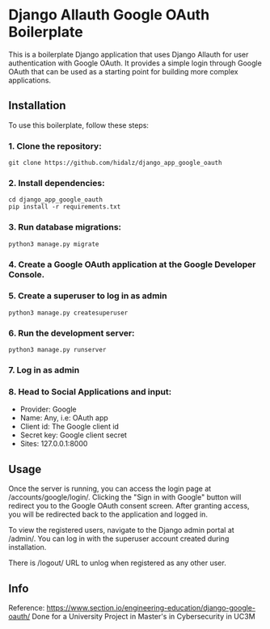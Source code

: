 # Django Allauth Google OAuth Boilerplate

This is a boilerplate Django application that uses Django Allauth for user authentication with Google OAuth. It provides a simple login through Google OAuth that can be used as a starting point for building more complex applications.

## Installation

To use this boilerplate, follow these steps:

### 1. Clone the repository:

```shell
git clone https://github.com/hidalz/django_app_google_oauth
```

### 2. Install dependencies:

```shell
cd django_app_google_oauth
pip install -r requirements.txt
```

### 3. Run database migrations:

```
python3 manage.py migrate
```

### 4. Create a Google OAuth application at the Google Developer Console.

### 5. Create a superuser to log in as admin

```shell
python3 manage.py createsuperuser
```

### 6. Run the development server:

```shell
python3 manage.py runserver
```

### 7. Log in as admin

### 8. Head to Social Applications and input:

- Provider: Google
- Name: Any, i.e: OAuth app
- Client id: The Google client id
- Secret key: Google client secret
- Sites: 127.0.0.1:8000


## Usage

Once the server is running, you can access the login page at /accounts/google/login/. Clicking the "Sign in with Google" button will redirect you to the Google OAuth consent screen. After granting access, you will be redirected back to the application and logged in.

To view the registered users, navigate to the Django admin portal at /admin/. You can log in with the superuser account created during installation.

There is /logout/ URL to unlog when registered as any other user.

## Info

Reference: https://www.section.io/engineering-education/django-google-oauth/
Done for a University Project in Master's in Cybersecurity in UC3M

